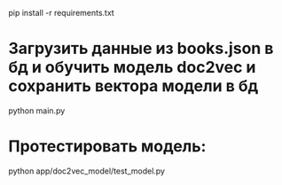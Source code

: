 pip install -r requirements.txt

# Загрузить данные из books.json в бд и обучить модель doc2vec и сохранить вектора модели в бд
python main.py

# Протестировать модель:
python app/doc2vec_model/test_model.py